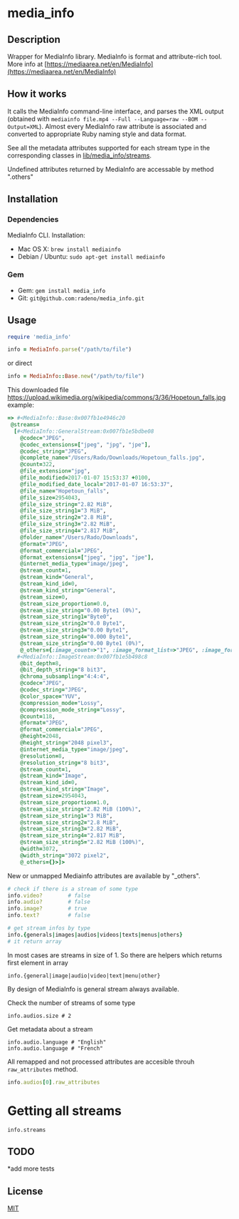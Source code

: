media_info
================

Description
-----------
Wrapper for MediaInfo library.
MediaInfo is format and attribute-rich tool. More info at [https://mediaarea.net/en/MediaInfo](https://mediaarea.net/en/MediaInfo)


How it works
------------
It calls the MediaInfo command-line interface, and parses the XML output (obtained with `mediainfo file.mp4 --Full --Language=raw --BOM --Output=XML`).
Almost every MediaInfo raw attribute is associated and converted to appropriate Ruby naming style and data format.

See all the metadata attributes supported for each stream type in the corresponding classes in [lib/media_info/streams](lib/media_info/streams).

Undefined attributes returned by MediaInfo are accessable by method ".others"


Installation
------------

### Dependencies

MediaInfo CLI. Installation:

* Mac OS X: `brew install mediainfo`
* Debian / Ubuntu: `sudo apt-get install mediainfo`

### Gem

* Gem: `gem install media_info`
* Git: `git@github.com:radeno/media_info.git`


Usage
-----
```ruby
require 'media_info'

info = MediaInfo.parse("/path/to/file")
```
or direct
```ruby
info = MediaInfo::Base.new("/path/to/file")
```

This downloaded file https://upload.wikimedia.org/wikipedia/commons/3/36/Hopetoun_falls.jpg example:
```ruby
=> #<MediaInfo::Base:0x007fb1e4946c20
 @streams=
  [#<MediaInfo::GeneralStream:0x007fb1e5bdbe08
    @codec="JPEG",
    @codec_extensions=["jpeg", "jpg", "jpe"],
    @codec_string="JPEG",
    @complete_name="/Users/Rado/Downloads/Hopetoun_falls.jpg",
    @count=322,
    @file_extension="jpg",
    @file_modified=2017-01-07 15:53:37 +0100,
    @file_modified_date_local="2017-01-07 16:53:37",
    @file_name="Hopetoun_falls",
    @file_size=2954043,
    @file_size_string="2.82 MiB",
    @file_size_string1="3 MiB",
    @file_size_string2="2.8 MiB",
    @file_size_string3="2.82 MiB",
    @file_size_string4="2.817 MiB",
    @folder_name="/Users/Rado/Downloads",
    @format="JPEG",
    @format_commercial="JPEG",
    @format_extensions=["jpeg", "jpg", "jpe"],
    @internet_media_type="image/jpeg",
    @stream_count=1,
    @stream_kind="General",
    @stream_kind_id=0,
    @stream_kind_string="General",
    @stream_size=0,
    @stream_size_proportion=0.0,
    @stream_size_string="0.00 Byte1 (0%)",
    @stream_size_string1="Byte0",
    @stream_size_string2="0.0 Byte1",
    @stream_size_string3="0.00 Byte1",
    @stream_size_string4="0.000 Byte1",
    @stream_size_string5="0.00 Byte1 (0%)",
    @_others={:image_count=>"1", :image_format_list=>"JPEG", :image_format_with_hint_list=>"JPEG", :image_codec_list=>"JPEG", :format_string=>"JPEG"}>,
   #<MediaInfo::ImageStream:0x007fb1e5b498c8
    @bit_depth=8,
    @bit_depth_string="8 bit3",
    @chroma_subsampling="4:4:4",
    @codec="JPEG",
    @codec_string="JPEG",
    @color_space="YUV",
    @compression_mode="Lossy",
    @compression_mode_string="Lossy",
    @count=118,
    @format="JPEG",
    @format_commercial="JPEG",
    @height=2048,
    @height_string="2048 pixel3",
    @internet_media_type="image/jpeg",
    @resolution=8,
    @resolution_string="8 bit3",
    @stream_count=1,
    @stream_kind="Image",
    @stream_kind_id=0,
    @stream_kind_string="Image",
    @stream_size=2954043,
    @stream_size_proportion=1.0,
    @stream_size_string="2.82 MiB (100%)",
    @stream_size_string1="3 MiB",
    @stream_size_string2="2.8 MiB",
    @stream_size_string3="2.82 MiB",
    @stream_size_string4="2.817 MiB",
    @stream_size_string5="2.82 MiB (100%)",
    @width=3072,
    @width_string="3072 pixel2",
    @_others={}>]>
```

New or unmapped Mediainfo attributes are available by "_others".

```ruby
# check if there is a stream of some type
info.video?        # false
info.audio?        # false
info.image?        # true
info.text?         # false

# get stream infos by type
info.{generals|images|audios|videos|texts|menus|others}
# it return array
```

In most cases are streams in size of 1. So there are helpers which returns first element in array
```
info.{general|image|audio|video|text|menu|other}
```
By design of MediaInfo is general stream always available.

Check the number of streams of some type
```
info.audios.size # 2
```

Get metadata about a stream
```
info.audio.language # "English"
info.audio.language # "French"
```

All remapped and not processed attributes are accesible throuh `raw_attributes` method.

```ruby
info.audios[0].raw_attributes
```

# Getting all streams
`info.streams`

TODO
----
*add more tests


License
-------
[MIT](https://opensource.org/licenses/MIT)
